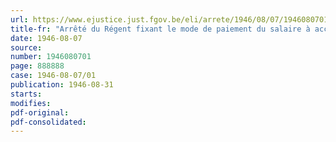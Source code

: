 ```yaml
---
url: https://www.ejustice.just.fgov.be/eli/arrete/1946/08/07/1946080701/justel
title-fr: "Arrêté du Régent fixant le mode de paiement du salaire à accorder pour huit jours fériés pendant l'année 1946 aux ouvriers de l'industrie de la réparation des navires du port d'Anvers"
date: 1946-08-07
source:
number: 1946080701
page: 888888
case: 1946-08-07/01
publication: 1946-08-31
starts:
modifies:
pdf-original:
pdf-consolidated:
---
```


